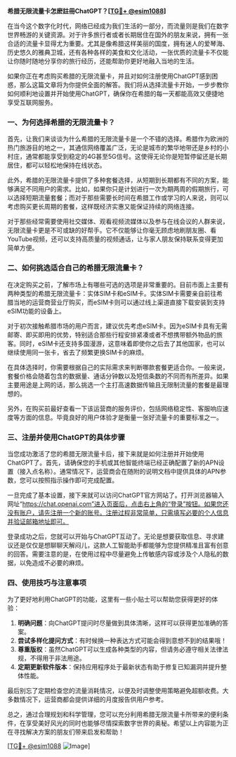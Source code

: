 **希腊无限流量卡怎麽註冊ChatGPT？[[TG💪+ @esim1088](https://t.me/s/esim1088)]**

在当今这个数字化时代，网络已经成为我们生活的一部分，而流量则是我们在数字世界畅游的关键资源。对于许多旅行者或者长期居住在国外的朋友来说，拥有一张合适的流量卡显得尤为重要。尤其是像希腊这样美丽的国度，拥有迷人的爱琴海、历史悠久的雅典卫城，还有各种各样的美食和文化活动，一张优质的流量卡不仅能让你随时随地分享你的旅行经历，还能帮助你更好地融入当地的生活。

如果你正在考虑购买希腊的无限流量卡，并且对如何注册使用ChatGPT感到困惑，那么这篇文章将为你提供全面的解答。我们将从选择流量卡开始，一步步教你如何顺利地设置并开始使用ChatGPT，确保你在希腊的每一天都能高效又便捷地享受互联网服务。

### 一、为何选择希腊的无限流量卡？

首先，让我们来谈谈为什么希腊的无限流量卡是一个不错的选择。希腊作为欧洲的热门旅游目的地之一，其通信网络覆盖广泛，无论是城市的繁华地带还是乡村的小村庄，通常都能享受到稳定的4G甚至5G信号。这使得无论你是短暂停留还是长期居住，都可以轻松地保持在线状态。

此外，希腊的无限流量卡提供了多种套餐选择，从短期到长期都有不同的方案，能够满足不同用户的需求。比如，如果你只是计划进行一次为期两周的假期旅行，可以选择短期流量套餐；而对于那些需要长时间在希腊工作或学习的人来说，则可以考虑购买更长周期的套餐，这样既经济实惠又能保证持续的网络连接。

对于那些经常需要使用社交媒体、观看视频流媒体以及参与在线会议的人群来说，无限流量卡更是不可或缺的好帮手。它不仅能够让你毫无顾虑地刷朋友圈、看YouTube视频，还可以支持高质量的视频通话，让与家人朋友保持联系变得更加简单方便。

### 二、如何挑选适合自己的希腊无限流量卡？

在决定购买之前，了解市场上有哪些可选的选项是非常重要的。目前市面上主要有两种类型的希腊无限流量卡：实体SIM卡和eSIM卡。实体SIM卡需要亲自前往希腊当地的运营商营业厅购买，而eSIM卡则可以通过线上渠道直接下载安装到支持eSIM功能的设备上。

对于初次接触希腊市场的用户而言，建议优先考虑eSIM卡。因为eSIM卡具有无需邮寄、即买即用的优势，特别适合那些行程安排紧凑或者不想携带额外物品的旅客。同时，eSIM卡还支持多国漫游，这意味着即使你之后去了其他国家，也可以继续使用同一张卡，省去了频繁更换SIM卡的麻烦。

在具体选择时，你需要根据自己的实际需求来判断哪款套餐更适合你。一般来说，套餐价格会随着包含的数据量、通话分钟数以及短信条数的不同而有所差异。如果主要用途是上网的话，那么挑选一个主打高速数据传输且无限制流量的套餐是最理想的。

另外，在购买前最好查看一下该运营商的服务评价，包括网络稳定性、客服响应速度等方面的信息。毕竟良好的用户体验才是衡量一张好流量卡的重要标准之一。

### 三、注册并使用ChatGPT的具体步骤

当您成功激活了您的希腊无限流量卡后，接下来就是如何注册并开始使用ChatGPT了。首先，请确保您的手机或其他智能终端已经正确配置了新的APN设置（接入点名称）。通常情况下，运营商会在随附的说明文档中提供具体的APN参数，您可以按照指示操作即可完成配置。

一旦完成了基本设置，接下来就可以访问ChatGPT官方网站了。打开浏览器输入网址“https://chat.openai.com”进入页面后，点击右上角的“登录”按钮。如果您还没有账户，请先注册一个新的账号。注册过程非常简单，只需填写必要的个人信息并验证邮箱地址即可。

登录成功之后，您就可以开始与ChatGPT互动了。无论是想要获取信息、寻求建议还是仅仅是想聊聊天解闷儿，这款人工智能助手都能够为您提供精准且富有创意的回答。需要注意的是，在使用过程中尽量避免上传敏感内容或涉及个人隐私的数据，以免造成不必要的麻烦。

### 四、使用技巧与注意事项

为了更好地利用ChatGPT的功能，这里有一些小贴士可以帮助您获得更好的体验：

1. **明确问题**：向ChatGPT提问时尽量做到具体清晰，这样可以获得更加准确的答案。
2. **尝试多样化提问方式**：有时候换一种表达方式可能会得到意想不到的结果哦！
3. **尊重版权**：虽然ChatGPT可以生成各种类型的内容，但请务必遵守相关法律法规，不得用于非法用途。
4. **定期更新软件版本**：保持应用程序处于最新状态有助于修复已知漏洞并提升整体性能。

最后别忘了定期检查您的流量消耗情况，以便及时调整使用策略避免超额收费。大多数情况下，运营商都会提供详细的月度报告供用户参考。

总之，通过合理规划和科学管理，您可以充分利用希腊无限流量卡所带来的便利条件，在享受美好风光的同时也能够尽情探索数字世界的奥秘。希望以上内容能为正在寻找解决方案的朋友们带来启发和帮助！

[[TG💪+ @esim1088](https://t.me/s/esim1088) ![Image](https://i.postimg.cc/4NQfJmqS/Snipaste-2025-05-13-00-14-12.png)]